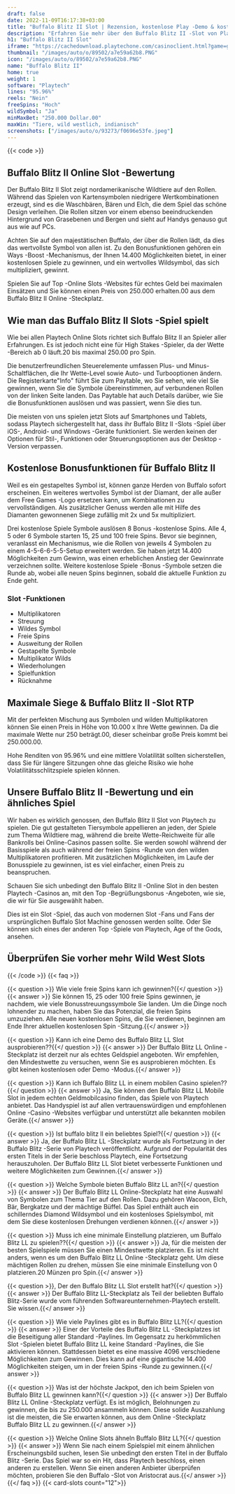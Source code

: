 ```yaml
---
draft: false
date: 2022-11-09T16:17:38+03:00
title: "Buffalo Blitz II Slot | Rezension, kostenlose Play -Demo & kostenlose Spins"
description: "Erfahren Sie mehr über den Buffalo Blitz II -Slot von Playtech. Entdecken Sie die Details wie Auszahlungen, Volatilität, RTP und erhalten Sie kostenlose Spins und Casino -Bonus von den besten CA -Online -Casinos!"
h1: "Buffalo Blitz II Slot"
iframe: "https://cachedownload.playtechone.com/casinoclient.html?game=gpas_bblitz2_pop&preferedmode=offline&ngm=1&language=en"
thumbnail: "/images/auto/o/89502/a7e59a62b8.PNG"
icon: "/images/auto/o/89502/a7e59a62b8.PNG"
name: "Buffalo Blitz II"
home: true
weight: 1
software: "Playtech"
lines: "95.96%"
reels: "Nein"
freeSpins: "Hoch"
wildSymbol: "Ja"
minMaxBet: "250.000 Dollar.00"
maxWin: "Tiere, wild westlich, indianisch"
screenshots: ["/images/auto/o/93273/f0696e53fe.jpeg"]
---
```


{{< code >}}<h2>Buffalo Blitz II Online Slot -Bewertung</h2><p>Der Buffalo Blitz II Slot zeigt nordamerikanische Wildtiere auf den Rollen. Während das Spielen von Kartensymbolen niedrigere Wertkombinationen erzeugt, sind es die Waschbären, Bären und Elch, die dem Spiel das schöne Design verleihen. Die Rollen sitzen vor einem ebenso beeindruckenden Hintergrund von Grasebenen und Bergen und sieht auf Handys genauso gut aus wie auf PCs.</p><p>Achten Sie auf den majestätischen Buffalo, der über die Rollen lädt, da dies das wertvollste Symbol von allen ist. Zu den Bonusfunktionen gehören ein Ways -Boost -Mechanismus, der Ihnen 14.400 Möglichkeiten bietet, in einer kostenlosen Spiele zu gewinnen, und ein wertvolles Wildsymbol, das sich multipliziert, gewinnt.</p><p>Spielen Sie auf Top -Online Slots -Websites für echtes Geld bei maximalen Einsätzen und Sie können einen Preis von 250.000 erhalten.00 aus dem Buffalo Blitz II Online -Steckplatz.</p><h2>Wie man das Buffalo Blitz II Slots -Spiel spielt</h2><p>Wie bei allen Playtech Online Slots richtet sich Buffalo Blitz II an Spieler aller Erfahrungen. Es ist jedoch nicht eine für High Stakes -Spieler, da der Wette -Bereich ab 0 läuft.20 bis maximal 250.00 pro Spin.</p><p>Die benutzerfreundlichen Steuerelemente umfassen Plus- und Minus-Schaltflächen, die Ihr Wette-Level sowie Auto- und Turbooptionen ändern. Die Registerkarte"Info" führt Sie zum Paytable, wo Sie sehen, wie viel Sie gewinnen, wenn Sie die Symbole übereinstimmen, auf verbundenen Rollen von der linken Seite landen. Das Paytable hat auch Details darüber, wie Sie die Bonusfunktionen auslösen und was passiert, wenn Sie dies tun.</p><p>Die meisten von uns spielen jetzt Slots auf Smartphones und Tablets, sodass Playtech sichergestellt hat, dass ihr Buffalo Blitz II -Slots -Spiel über iOS-, Android- und Windows -Geräte funktioniert. Sie werden keinen der Optionen für Stil-, Funktionen oder Steuerungsoptionen aus der Desktop -Version verpassen.</p><h2>Kostenlose Bonusfunktionen für Buffalo Blitz II</h2><p>Weil es ein gestapeltes Symbol ist, können ganze Herden von Buffalo sofort erscheinen. Ein weiteres wertvolles Symbol ist der Diamant, der alle außer dem Free Games -Logo ersetzen kann, um Kombinationen zu vervollständigen. Als zusätzlicher Genuss werden alle mit Hilfe des Diamanten gewonnenen Siege zufällig mit 2x und 5x multipliziert.</p><p>Drei kostenlose Spiele Symbole auslösen 8 Bonus -kostenlose Spins. Alle 4, 5 oder 6 Symbole starten 15, 25 und 100 freie Spins. Bevor sie beginnen, veranlasst ein Mechanismus, wie die Rollen von jeweils 4 Symbolen zu einem 4-5-6-6-5-5-Setup erweitert werden. Sie haben jetzt 14.400 Möglichkeiten zum Gewinn, was einen erheblichen Anstieg der Gewinnrate verzeichnen sollte. Weitere kostenlose Spiele -Bonus -Symbole setzen die Runde ab, wobei alle neuen Spins beginnen, sobald die aktuelle Funktion zu Ende geht.</p><h3>
Slot -Funktionen</h3><ul>
<li></span>
Multiplikatoren</li>
<li></span>
Streuung</li>
<li></span>
Wildes Symbol</li>
<li></span>
Freie Spins</li>
<li></span>
Ausweitung der Rollen</li>
<li></span>
Gestapelte Symbole</li>
<li></span>
Multiplikator Wilds</li>
<li></span>
Wiederholungen</li>
<li></span>
Spielfunktion</li>
<li></span>
Rücknahme</li></ul><h2>Maximale Siege & Buffalo Blitz II -Slot RTP</h2><p>Mit der perfekten Mischung aus Symbolen und wilden Multiplikatoren können Sie einen Preis in Höhe von 10.000 x Ihre Wette gewinnen. Da die maximale Wette nur 250 beträgt.00, dieser scheinbar große Preis kommt bei 250.000.00.</p><p>Hohe Renditen von 95.96% und eine mittlere Volatilität sollten sicherstellen, dass Sie für längere Sitzungen ohne das gleiche Risiko wie hohe Volatilitätsschlitzspiele spielen können.</p><h2>Unsere Buffalo Blitz II -Bewertung und ein ähnliches Spiel</h2><p>Wir haben es wirklich genossen, den Buffalo Blitz II Slot von Playtech zu spielen. Die gut gestalteten Tiersymbole appellieren an jeden, der Spiele zum Thema Wildtiere mag, während die breite Wette-Reichweite für alle Bankrolls bei Online-Casinos passen sollte. Sie werden sowohl während der Basisspiele als auch während der freien Spins -Runde von den wilden Multiplikatoren profitieren. Mit zusätzlichen Möglichkeiten, im Laufe der Bonusspiele zu gewinnen, ist es viel einfacher, einen Preis zu beanspruchen.</p><p>Schauen Sie sich unbedingt den Buffalo Blitz II -Online Slot in den besten Playtech -Casinos an, mit den Top -Begrüßungsbonus -Angeboten, wie sie, die wir für Sie ausgewählt haben.</p><p>Dies ist ein Slot -Spiel, das auch von modernen Slot -Fans und Fans der ursprünglichen Buffalo Slot Machine genossen werden sollte. Oder Sie können sich eines der anderen Top -Spiele von Playtech, Age of the Gods, ansehen.</p><h2>Überprüfen Sie vorher mehr Wild West Slots</h2>
{{< /code >}}
{{< faq >}}

{{< question >}} Wie viele freie Spins kann ich gewinnen?{{</ question >}}
{{< answer >}} Sie können 15, 25 oder 100 freie Spins gewinnen, je nachdem, wie viele Bonusstreuungssymbole Sie landen. Um die Dinge noch lohnender zu machen, haben Sie das Potenzial, die freien Spins umzuziehen. Alle neuen kostenlosen Spins, die Sie verdienen, beginnen am Ende Ihrer aktuellen kostenlosen Spin -Sitzung.{{</ answer >}}

{{< question >}} Kann ich eine Demo des Buffalo Blitz LL Slot ausprobieren??{{</ question >}}
{{< answer >}} Der Buffalo Blitz LL Online -Steckplatz ist derzeit nur als echtes Geldspiel angeboten. Wir empfehlen, den Mindestwette zu versuchen, wenn Sie es ausprobieren möchten. Es gibt keinen kostenlosen oder Demo -Modus.{{</ answer >}}

{{< question >}} Kann ich Buffalo Blitz LL in einem mobilen Casino spielen??{{</ question >}}
{{< answer >}} Ja, Sie können den Buffalo Blitz LL Mobile Slot in jedem echten Geldmobilcasino finden, das Spiele von Playtech anbietet. Das Handyspiel ist auf allen vertrauenswürdigen und empfohlenen Online -Casino -Websites verfügbar und unterstützt alle bekannten mobilen Geräte.{{</ answer >}}

{{< question >}} Ist buffalo blitz ll ein beliebtes Spiel?{{</ question >}}
{{< answer >}} Ja, der Buffalo Blitz LL -Steckplatz wurde als Fortsetzung in der Buffalo Blitz -Serie von Playtech veröffentlicht. Aufgrund der Popularität des ersten Titels in der Serie beschloss Playtech, eine Fortsetzung herauszuholen. Der Buffalo Blitz LL Slot bietet verbesserte Funktionen und weitere Möglichkeiten zum Gewinnen.{{</ answer >}}

{{< question >}} Welche Symbole bieten Buffalo Blitz LL an?{{</ question >}}
{{< answer >}} Der Buffalo Blitz LL Online-Steckplatz hat eine Auswahl von Symbolen zum Thema Tier auf den Rollen. Dazu gehören Wacoon, Elch, Bär, Bergkatze und der mächtige Büffel. Das Spiel enthält auch ein schillerndes Diamond Wildsymbol und ein kostenloses Spielsymbol, mit dem Sie diese kostenlosen Drehungen verdienen können.{{</ answer >}}

{{< question >}} Muss ich eine minimale Einstellung platzieren, um Buffalo Blitz LL zu spielen??{{</ question >}}
{{< answer >}} Ja, für die meisten der besten Spielspiele müssen Sie einen Mindestwette platzieren. Es ist nicht anders, wenn es um den Buffalo Blitz LL Online -Steckplatz geht. Um diese mächtigen Rollen zu drehen, müssen Sie eine minimale Einstellung von 0 platzieren.20 Münzen pro Spin.{{</ answer >}}

{{< question >}}, Der den Buffalo Blitz LL Slot erstellt hat?{{</ question >}}
{{< answer >}} Der Buffalo Blitz LL-Steckplatz als Teil der beliebten Buffalo Blitz-Serie wurde vom führenden Softwareunternehmen-Playtech erstellt. Sie wissen.{{</ answer >}}

{{< question >}} Wie viele Paylines gibt es in Buffalo Blitz LL?{{</ question >}}
{{< answer >}} Einer der Vorteile des Buffalo Blitz LL -Steckplatzes ist die Beseitigung aller Standard -Paylines. Im Gegensatz zu herkömmlichen Slot -Spielen bietet Buffalo Blitz LL keine Standard -Paylines, die Sie aktivieren können. Stattdessen bietet es eine massive 4096 verschiedene Möglichkeiten zum Gewinnen. Dies kann auf eine gigantische 14.400 Möglichkeiten steigen, um in der freien Spins -Runde zu gewinnen.{{</ answer >}}

{{< question >}} Was ist der höchste Jackpot, den ich beim Spielen von Buffalo Blitz LL gewinnen kann?{{</ question >}}
{{< answer >}} Der Buffalo Blitz LL Online -Steckplatz verfügt. Es ist möglich, Belohnungen zu gewinnen, die bis zu 250.000 ansammeln können. Diese solide Auszahlung ist die meisten, die Sie erwarten können, aus dem Online -Steckplatz Buffalo Blitz LL zu gewinnen.{{</ answer >}}

{{< question >}} Welche Online Slots ähneln Buffalo Blitz LL?{{</ question >}}
{{< answer >}} Wenn Sie nach einem Spielspiel mit einem ähnlichen Erscheinungsbild suchen, lesen Sie unbedingt den ersten Titel in der Buffalo Blitz -Serie. Das Spiel war so ein Hit, dass Playtech beschloss, einen anderen zu erstellen. Wenn Sie einen anderen Anbieter überprüfen möchten, probieren Sie den Buffalo -Slot von Aristocrat aus.{{</ answer >}}
{{</ faq >}}
{{< card-slots count="12">}}